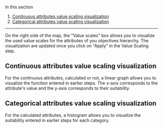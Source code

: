 In this section

1. [Continuous attributes value scaling visualization](#continuous-attributes-value-scaling-visualisation)
2. [Categorical attributes value scaling visualization](#categorical-attributes-value-scaling-visualisation)

---

On the right side of the map, the "Value scales" box allows you to visualize the used value scales for the attributes of you objectives hierarchy. The visualization are updated once you click on "Apply" in the Value Scaling step.

## Continuous attributes value scaling visualization

For the continuous attributes, calculated or not, a linear graph allows you to visualize the function entered in earlier steps. The x-axis corresponds to the attribute's value and the y-axis corresponds to their suitability.

## Categorical attributes value scaling visualization

For the calculated attributes, a histogram allows you to visualize the suitability entered in earlier steps for each category.
